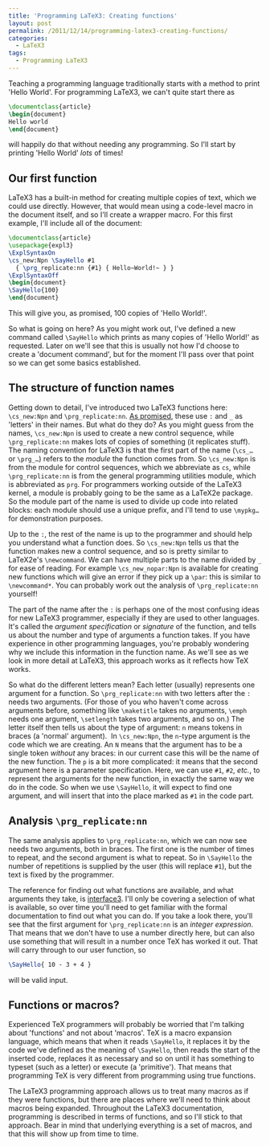 ```yaml
---
title: 'Programming LaTeX3: Creating functions'
layout: post
permalink: /2011/12/14/programming-latex3-creating-functions/
categories:
  - LaTeX3
tags:
  - Programming LaTeX3
---
```

Teaching a programming language traditionally starts with a method to print 'Hello World'. For programming LaTeX3, we can't quite start there as

```latex
\documentclass{article}
\begin{document}
Hello world
\end{document}
```

will happily do that without needing any programming. So I'll start by printing 'Hello World' _lots_ of times!

## Our first function

LaTeX3 has a built-in method for creating multiple copies of text, which we could use directly. However, that would mean using a code-level macro in the document itself, and so I'll create a wrapper macro. For this first example, I'll include all of the document:

```latex
\documentclass{article}
\usepackage{expl3}
\ExplSyntaxOn
\cs_new:Npn \SayHello #1
  { \prg_replicate:nn {#1} { Hello~World!~ } }
\ExplSyntaxOff
\begin{document}
\SayHello{100}
\end{document}
```

This will give you, as promised, 100 copies of 'Hello World!'.

So what is going on here? As you might work out, I've defined a new command called `\SayHello` which prints as many copies of 'Hello World!' as requested. Later on we'll see that this is usually not how I'd choose to create a 'document command', but for the moment I'll pass over that point so we can get some basics established.

## The structure of function names

Getting down to detail, I've introduced two LaTeX3 functions here: `\cs_new:Npn` and `\prg_replicate:nn`. [As promised](/2011/12/11/programming-latex3-the-programming-environment/), these use `:` and `_` as 'letters' in their names. But what do they do? As you might guess from the names, `\cs_new:Npn` is used to create a new control sequence, while `\prg_replicate:nn` makes lots of copies of something (it replicates stuff). The naming convention for LaTeX3 is that the first part of the name (`\cs_…` or `\prg_…`) refers to the _module_ the function comes from. So `\cs_new:Npn` is from the module for control sequences, which we abbreviate as `cs`, while `\prg_replicate:nn` is from the general programming utilities module, which is abbreviated as `prg`. For programmers working outside of the LaTeX3 kernel, a module is probably going to be the same as a LaTeX2e package. So the module part of the name is used to divide up code into related blocks: each module should use a unique prefix, and I'll tend to use `\mypkg…` for demonstration purposes.

Up to the `:`, the rest of the name is up to the programmer and should help you understand what a function does. So `\cs_new:Npn` tells us that the function makes new a control sequence, and so is pretty similar to LaTeX2e's `\newcommand`. We can have multiple parts to the name divided by `_` for ease of reading. For example `\cs_new_nopar:Npn` is available for creating new functions which will give an error if they pick up a `\par`: this is similar to `\newcommand*`. You can probably work out the analysis of `\prg_replicate:nn` yourself!

The part of the name after the `:` is perhaps one of the most confusing ideas for new LaTeX3 programmer, especially if they are used to other languages. It's called the _argument specification_ or _signature_ of the function, and tells us about the number and type of arguments a function takes. If you have experience in other programming languages, you're probably wondering why we include this information in the function name. As we'll see as we look in more detail at LaTeX3, this approach works as it reflects how TeX works.

So what do the different letters mean? Each letter (usually) represents one argument for a function. So `\prg_replicate:nn` with two letters after the `:` needs two arguments. (For those of you who haven't come across arguments before, something like `\maketitle` takes no arguments, `\emph` needs one argument, `\setlength` takes two arguments, and so on.) The letter itself then tells us about the type of argument: `n` means tokens in braces (a 'normal' argument).  In `\cs_new:Npn`, the `n`-type argument is the code which we are creating. An `N` means that the argument has to be a single token _without_ any braces: in our current case this will be the name of the new function. The `p` is a bit more complicated: it means that the second argument here is a parameter specification. Here, we can use `#1`, `#2`, _etc._, to represent the arguments for the new function, in exactly the same way we do in the code. So when we use `\SayHello`, it will expect to find one argument, and will insert that into the place marked as `#1` in the code part.

## Analysis `\prg_replicate:nn`

The same analysis applies to `\prg_replicate:nn`, which we can now see needs two arguments, both in braces. The first one is the number of times to repeat, and the second argument is what to repeat. So in `\SayHello` the number of repetitions is supplied by the user (this will replace `#1`), but the text is fixed by the programmer.

The reference for finding out what functions are available, and what arguments they take, is [interface3](http://mirror.ctan.org/macros/latex/contrib/l3kernel/interface3.pdf). I'll only be covering a selection of what is available, so over time you'll need to get familiar with the formal documentation to find out what you can do. If you take a look there, you'll see that the first argument for `\prg_replicate:nn` is an _integer expression_. That means that we don't have to use a number directly here, but can also use something that will result in a number once TeX has worked it out. That will carry through to our user function, so

```latex
\SayHello{ 10 - 3 + 4 }
```

will be valid input.

## Functions or macros?

Experienced TeX programmers will probably be worried that I'm talking about 'functions' and not about 'macros'. TeX is a macro expansion language, which means that when it reads `\SayHello`, it replaces it by the code we've defined as the meaning of `\SayHello`, then reads the start of the inserted code, replaces it as necessary and so on until it has something to typeset (such as a letter) or execute (a 'primitive'). That means that programming TeX is very different from programming using true functions.

The LaTeX3 programming approach allows us to treat many macros as if they were functions, but there are places where we'll need to think about macros being expanded. Throughout the LaTeX3 documentation, programming is described in terms of functions, and so I'll stick to that approach. Bear in mind that underlying everything is a set of macros, and that this will show up from time to time.
